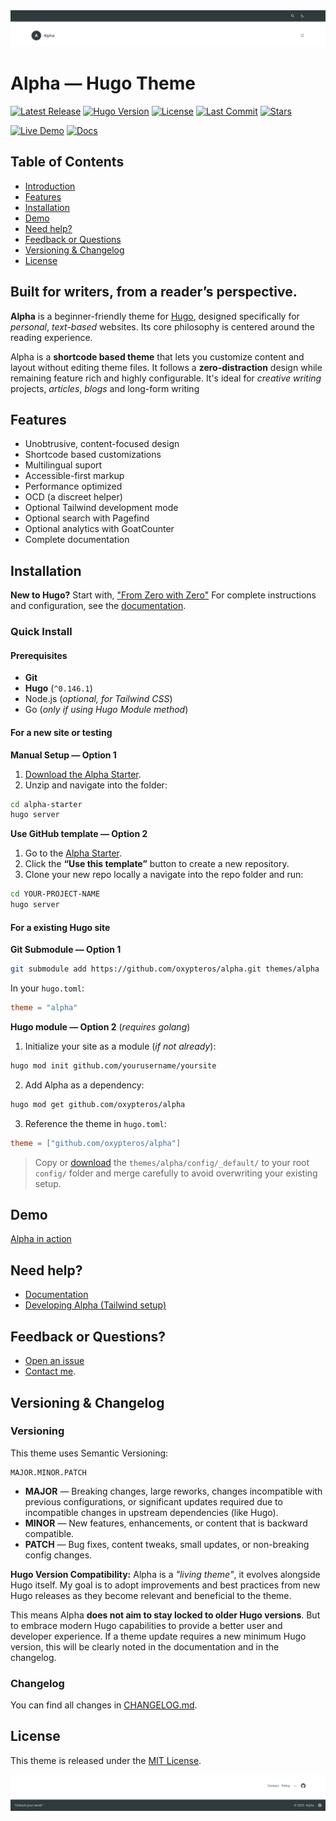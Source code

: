 <picture>
  <source media="(prefers-color-scheme: dark)" srcset="https://raw.githubusercontent.com/oxypteros/alpha/refs/heads/main/.github/screenshots/alpha-header-dark.webp">
  <source media="(prefers-color-scheme: light)" srcset="https://raw.githubusercontent.com/oxypteros/alpha/refs/heads/main/.github/screenshots/alpha-header.webp">
  <img alt="Alpha header demo screenshot" src="https://raw.githubusercontent.com/oxypteros/alpha/refs/heads/main/.github/screenshots/alpha-header.webp">
</picture>

# Alpha — Hugo Theme
[![Latest Release](https://img.shields.io/github/v/release/oxypteros/alpha?label=Release&style=flat&color=5f5f5f)](https://github.com/oxypteros/alpha/releases/latest)
[![Hugo Version](https://img.shields.io/badge/Hugo-%5E0.146.1-5f5f5f?&style=flat&logoColor=white)](https://github.com/gohugoio/hugo/releases)
[![License](https://img.shields.io/github/license/oxypteros/alpha?label=License&style=flat&color=5f5f5f)](https://github.com/oxypteros/alpha/blob/main/LICENSE)
[![Last Commit](https://img.shields.io/github/last-commit/oxypteros/alpha?label=Last%20Commit&style=flat&color=5f5f5f)](https://github.com/oxypteros/alpha/commits/main)
[![Stars](https://img.shields.io/github/stars/oxypteros/alpha?label=Stars&style=flat&color=5f5f5f)](https://github.com/oxypteros/alpha/stargazers)


[![Live Demo](https://img.shields.io/badge/Demo-alpha.oxypteros.com-2196f3)](https://alpha.oxypteros.com)
[![Docs](https://img.shields.io/badge/Docs-Available-2196f3)](https://alpha.oxypteros.com/docs)

## Table of Contents
- [Introduction](#built-for-writers-from-a-readers-perspective)
- [Features](#features)
- [Installation](#installation)
- [Demo](#demo)
- [Need help?](#need-help)
- [Feedback or Questions](#feedback-or-questions)
- [Versioning & Changelog](#versioning--changelog)
- [License](#license)
  
## Built for writers, from a reader’s perspective.
**Alpha** is a beginner-friendly theme for [Hugo](https://gohugo.io/), designed specifically for *personal*, *text-based* websites. Its core philosophy is centered around the reading experience.

Alpha is a **shortcode based theme** that lets you customize content and layout without editing theme files. It follows a **zero-distraction** design while remaining feature rich and highly configurable. It's ideal for *creative writing* projects, *articles*, *blogs* and long-form writing

## Features
- Unobtrusive, content-focused design
- Shortcode based customizations
- Multilingual suport
- Accessible-first markup
- Performance optimized
- OCD (a discreet helper)
- Optional Tailwind development mode
- Optional search with Pagefind
- Optional analytics with GoatCounter
- Complete documentation

## Installation
**New to Hugo?** Start with, ["From Zero with Zero"](https://alpha.oxypteros.com/get-started)
For complete instructions and configuration, see the [documentation](https://alpha.oxypteros.com/docs).

### Quick Install

#### Prerequisites
- **Git**
- **Hugo** (`^0.146.1`)
- Node.js (*optional, for Tailwind CSS*)
- Go (*only if using Hugo Module method*)

#### For a new site or testing 

**Manual Setup —  Option 1** 
1. [Download the Alpha Starter](https://alpha.oxypteros.com/downloads/alpha-starter.zip).
2. Unzip and navigate into the folder:
```bash
cd alpha-starter
hugo server

```
 **Use GitHub template — Option 2**
1. Go to the [Alpha Starter](https://github.com/oxypteros/alpha-starter).
2. Click the **“Use this template”** button to create a new repository.
3. Clone your new repo locally a navigate into the repo folder and run:
```bash
cd YOUR-PROJECT-NAME
hugo server
```

#### For a existing Hugo site
**Git Submodule — Option 1**
``` bash
git submodule add https://github.com/oxypteros/alpha.git themes/alpha
```
In your `hugo.toml`:
```toml
theme = "alpha"
```
**Hugo module — Option 2** (*requires golang*)
1. Initialize your site as a module (*if not already*):
```bash
hugo mod init github.com/yourusername/yoursite
```
2. Add Alpha as a dependency:
```bash
hugo mod get github.com/oxypteros/alpha
```
3. Reference the theme in `hugo.toml`:
```toml
theme = ["github.com/oxypteros/alpha"]
```
> Copy or [download](https://alpha.oxypteros.com/downloads/config.zip) the `themes/alpha/config/_default/` to your root `config/` folder and merge carefully to avoid overwriting your existing setup.

## Demo
[Alpha in action](https://alpha.oxypteros.com)

## Need help?
- [Documentation](https://alpha.oxypteros.com/docs)
- [Developing Alpha (Tailwind setup)](https://alpha.oxypteros.com/docs/developing-alpha)

## Feedback or Questions?
- [Open an issue](https://github.com/oxypteros/alpha/issues) 
- [Contact me](mailto:alpha@oxypteros.com?subject=Alpha%20theme).

## Versioning & Changelog

### Versioning

This theme uses Semantic Versioning:
```
MAJOR.MINOR.PATCH

```
- **MAJOR** — Breaking changes, large reworks, changes incompatible with previous configurations, or significant updates required due to incompatible changes in upstream dependencies (like Hugo).
- **MINOR** — New features, enhancements, or content that is backward compatible.
- **PATCH** — Bug fixes, content tweaks, small updates, or non-breaking config changes.


**Hugo Version Compatibility:** Alpha is a *"living theme"*, it evolves alongside Hugo itself. My goal is to adopt improvements and best practices from new Hugo releases as they become relevant and beneficial to the theme.

This means Alpha **does not aim to stay locked to older Hugo versions**. But to embrace modern Hugo capabilities to provide a better user and developer experience.
If a theme update requires a new minimum Hugo version, this will be clearly noted in the documentation and in the changelog.

### Changelog

You can find all changes in [CHANGELOG.md](./CHANGELOG.md).
## License
This theme is released under the [MIT License](./LICENSE).  

<picture>
  <source media="(prefers-color-scheme: dark)" srcset=".github/screenshots/alpha-footer-dark.webp">
  <source media="(prefers-color-scheme: light)" srcset=".github/screenshots/alpha-footer.webp">
  <img alt="Alpha footer demo screenshot" src=".github/screenshots/alpha-footer.webp">
</picture>
